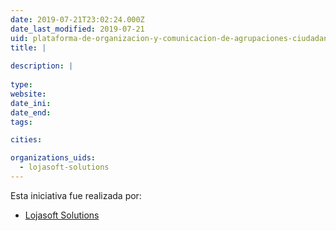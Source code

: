 ```yaml
---
date: 2019-07-21T23:02:24.000Z
date_last_modified: 2019-07-21
uid: plataforma-de-organizacion-y-comunicacion-de-agrupaciones-ciudadanas-suma-e
title: |
  
description: |
  
type: 
website: 
date_ini: 
date_end: 
tags:

cities: 

organizations_uids:
  - lojasoft-solutions
---
```


Esta iniciativa fue realizada por:

- [Lojasoft Solutions](/organizaciones/lojasoft-solutions)
